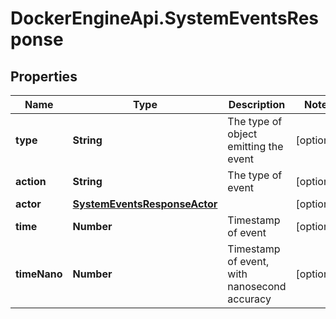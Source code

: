 # DockerEngineApi.SystemEventsResponse

## Properties

Name | Type | Description | Notes
------------ | ------------- | ------------- | -------------
**type** | **String** | The type of object emitting the event | [optional] 
**action** | **String** | The type of event | [optional] 
**actor** | [**SystemEventsResponseActor**](SystemEventsResponseActor.md) |  | [optional] 
**time** | **Number** | Timestamp of event | [optional] 
**timeNano** | **Number** | Timestamp of event, with nanosecond accuracy | [optional] 


